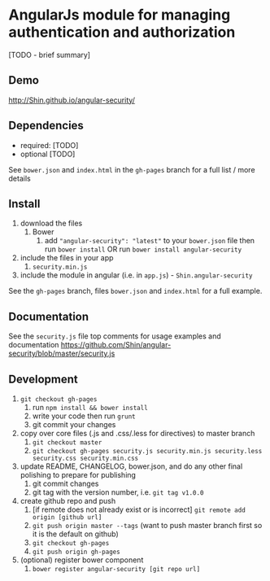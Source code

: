# AngularJs module for managing authentication and authorization

[TODO - brief summary]

## Demo
http://Shin.github.io/angular-security/

## Dependencies
- required:
	[TODO]
- optional
	[TODO]

See `bower.json` and `index.html` in the `gh-pages` branch for a full list / more details

## Install
1. download the files
	1. Bower
		1. add `"angular-security": "latest"` to your `bower.json` file then run `bower install` OR run `bower install angular-security`
2. include the files in your app
	1. `security.min.js`
3. include the module in angular (i.e. in `app.js`) - `Shin.angular-security`

See the `gh-pages` branch, files `bower.json` and `index.html` for a full example.


## Documentation
See the `security.js` file top comments for usage examples and documentation
https://github.com/Shin/angular-security/blob/master/security.js


## Development

1. `git checkout gh-pages`
	1. run `npm install && bower install`
	2. write your code then run `grunt`
	3. git commit your changes
2. copy over core files (.js and .css/.less for directives) to master branch
	1. `git checkout master`
	2. `git checkout gh-pages security.js security.min.js security.less security.css security.min.css`
3. update README, CHANGELOG, bower.json, and do any other final polishing to prepare for publishing
	1. git commit changes
	2. git tag with the version number, i.e. `git tag v1.0.0`
4. create github repo and push
	1. [if remote does not already exist or is incorrect] `git remote add origin [github url]`
	2. `git push origin master --tags` (want to push master branch first so it is the default on github)
	3. `git checkout gh-pages`
	4. `git push origin gh-pages`
5. (optional) register bower component
	1. `bower register angular-security [git repo url]`
